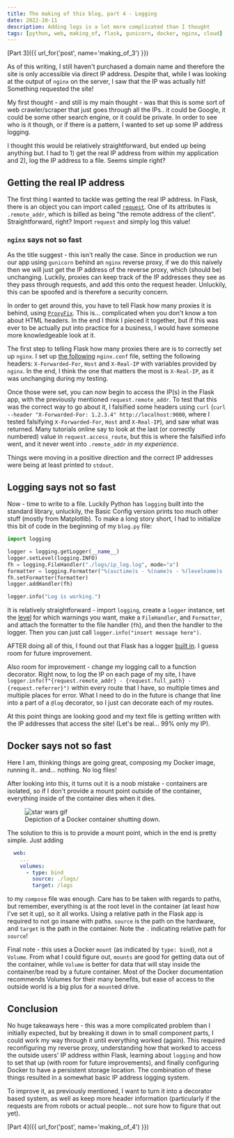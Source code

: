 ```yaml
---
title: The making of this blog, part 4 - Logging
date: 2022-10-11
description: Adding logs is a lot more complicated than I thought
tags: [python, web, making_of, flask, gunicorn, docker, nginx, cloud]
---
```


[Part 3]({{ url_for('post', name='making_of_3') }})

As of this writing, I still haven't purchased a domain name and therefore the
site is only accessible via direct IP address. Despite that, while I was looking
at the output of `nginx` on the server, I saw that the IP was actually hit!
Something requested the site!

My first thought - and still is my main thought - was that this is some sort of
web crawler/scraper that just goes through all the IPs.. it could be Google, it
could be some other search engine, or it could be private. In order to see who
is it though, or if there is a pattern, I wanted to set up some IP address
logging.

I thought this would be relatively straightforward, but ended up being anything
but. I had to 1) get the real IP address from within my application and 2), log
the IP address to a file. Seems simple right?

## Getting the real IP address

The first thing I wanted to tackle was getting the real IP address. In Flask,
there is an object you can import called
[`request`](https://tedboy.github.io/flask/generated/generated/flask.Request.html).
One of its attributes is `.remote_addr`, which is billed as being "the remote
address of the client". Straightforward, right? Import `request` and simply log
this value!

### `nginx` says not so fast

As the title suggest - this isn't really the case. Since in production we run
our app using `gunicorn` behind an `nginx` reverse proxy, if we do this naively
then we will just get the IP address of the reverse proxy, which (should be)
unchanging. Luckily, proxies can keep track of the IP addresses they see as they
pass through requests, and add this onto the request header. Unluckily, this can
be spoofed and is therefore a security concern.

In order to get around this, you have to tell Flask how many proxies it is
behind, using
[`ProxyFix`](https://werkzeug.palletsprojects.com/en/2.2.x/middleware/proxy_fix/).
This is... complicated when you don't know a ton about HTML headers. In the end
I think I pieced it together, but if this was ever to be actually put into
practice for a business, I would have someone more knowledgeable look at it.

The first step to telling Flask how many proxies there are is to correctly set
up `nginx`. I set up
[the following](https://github.com/tcpekin/flask_site/blob/9310160babbe13d362ea296f43166baa4778ec2a/services/nginx/nginx.conf)
`nginx.conf` file, setting the following headers: `X-Forwarded-For`, `Host` and
`X-Real-IP` with variables provided by `nginx`. In the end, I think the one that
matters the most is `X-Real-IP`, as it was unchanging during my testing.

Once those were set, you can now begin to access the IP(s) in the Flask app,
with the previously mentioned `request.remote_addr`. To test that this was the
correct way to go about it, I falsified some headers using `curl`
(`curl --header "X-Forwarded-For: 1.2.3.4" http://localhost:9000`, where I
tested falsifying `X-Forwarded-For`, `Host` and `X-Real-IP`), and saw what was
returned. Many tutorials online say to look at the last (or correctly numbered)
value in `request.access_route`, but this is where the falsified info went, and
it never went into `.remote_addr` _in my experience_.

Things were moving in a positive direction and the correct IP addresses were
being at least printed to `stdout`.

## Logging says not so fast

Now - time to write to a file. Luckily Python has `logging` built into the
standard library, unluckily, the Basic Config version prints too much other
stuff (mostly from Matplotlib). To make a long story short, I had to initialize
this bit of code in the beginning of my `blog.py` file:

```python
import logging

logger = logging.getLogger(__name__)
logger.setLevel(logging.INFO)
fh = logging.FileHandler("./logs/ip_log.log", mode="a")
formatter = logging.Formatter("%(asctime)s - %(name)s - %(levelname)s - %(message)s")
fh.setFormatter(formatter)
logger.addHandler(fh)

logger.info("Log is working.")
```

It is relatively straightforward - import `logging`, create a `logger` instance,
set the
[level](https://www.logicmonitor.com/blog/python-logging-levels-explained) for
which warnings you want, make a `FileHandler`, and `Formatter`, and attach the
formatter to the file handler (`fh`), and then the handler to the logger. Then
you can just call `logger.info("insert message here")`.

AFTER doing all of this, I found out that Flask has a logger
[built in](https://flask.palletsprojects.com/en/2.2.x/logging/). I guess room
for future improvement.

Also room for improvement - change my logging call to a function decorator.
Right now, to log the IP on each page of my site, I have
`logger.info(f"{request.remote_addr} - {request.full_path} - {request.referrer}")`
within every route that I have, so multiple times and multiple places for error.
What I need to do in the future is change that line into a part of a `@log`
decorator, so I just can decorate each of my routes.

At this point things are looking good and my text file is getting written with
the IP addresses that access the site! (Let's be real... 99% only my IP).

## Docker says not so fast

Here I am, thinking things are going great, composing my Docker image, running
it.. and... nothing. No log files!

After looking into this, it turns out it is a noob mistake - containers are
isolated, so if I don't provide a mount point outside of the container,
everything inside of the container dies when it dies.

<figure>
<img async src="https://media.tenor.com/_iJpO6jfzVcAAAAC/stand-together-die-together-star-wars.gif" alt="star wars gif">
<figcaption>Depiction of a Docker container shutting down.</figcaption>
</figure>

The solution to this is to provide a mount point, which in the end is pretty
simple. Just adding

```yaml
  web:
    ...
    volumes:
      - type: bind
        source: ./logs/
        target: /logs
```

to my `compose` file was enough. Care has to be taken with regards to paths, but
remember, everything is at the root level in the container (at least how I've
set it up), so it all works. Using a relative path in the Flask app is required
to not go insane with paths. `source` is the path on the hardware, and `target`
is the path in the container. Note the `.` indicating relative path for
`source`!

Final note - this uses a Docker `mount` (as indicated by `type: bind`), not a
`Volume`. From what I could figure out, `mounts` are good for getting data out
of the container, while `Volume` is better for data that will stay inside the
container/be read by a future container. Most of the Docker documentation
recommends Volumes for their many benefits, but ease of access to the outside
world is a big plus for a `mount`ed drive.

## Conclusion

No huge takeaways here - this was a more complicated problem than I initially
expected, but by breaking it down in to small component parts, I could work my
way through it until everything worked (again). This required reconfiguring my
reverse proxy, understanding how that worked to access the outside users' IP
address within Flask, learning about `logging` and how to set that up (with room
for future improvements), and finally configuring Docker to have a persistent
storage location. The combination of these things resulted in a somewhat basic
IP address logging system.

To improve it, as previously mentioned, I want to turn it into a decorator based
system, as well as keep more header information (particularly if the requests
are from robots or actual people... not sure how to figure that out yet).

[Part 4]({{ url_for('post', name='making_of_4') }})
